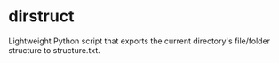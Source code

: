 # dirstruct
Lightweight Python script that exports the current directory's file/folder structure to structure.txt.
